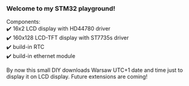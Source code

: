 ### Welcome to my STM32 playground!

Components: <br>
:heavy_check_mark: 16x2 LCD display with HD44780 driver <br>
:heavy_check_mark: 160x128 LCD-TFT display with ST7735s driver <br>
:heavy_check_mark: build-in RTC <br>
:heavy_check_mark: build-in ethernet module <br>

By now this small DIY downloads Warsaw UTC+1 date and time just to display it on LCD display. Future extensions are coming!